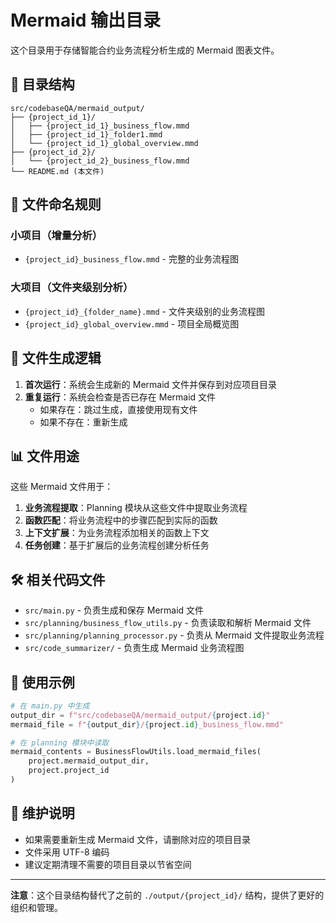 # Mermaid 输出目录

这个目录用于存储智能合约业务流程分析生成的 Mermaid 图表文件。

## 📁 目录结构

```
src/codebaseQA/mermaid_output/
├── {project_id_1}/
│   ├── {project_id_1}_business_flow.mmd
│   ├── {project_id_1}_folder1.mmd
│   └── {project_id_1}_global_overview.mmd
├── {project_id_2}/
│   └── {project_id_2}_business_flow.mmd
└── README.md (本文件)
```

## 🎯 文件命名规则

### 小项目（增量分析）
- `{project_id}_business_flow.mmd` - 完整的业务流程图

### 大项目（文件夹级别分析）
- `{project_id}_{folder_name}.mmd` - 文件夹级别的业务流程图
- `{project_id}_global_overview.mmd` - 项目全局概览图

## 🔄 文件生成逻辑

1. **首次运行**：系统会生成新的 Mermaid 文件并保存到对应项目目录
2. **重复运行**：系统会检查是否已存在 Mermaid 文件
   - 如果存在：跳过生成，直接使用现有文件
   - 如果不存在：重新生成

## 📊 文件用途

这些 Mermaid 文件用于：

1. **业务流程提取**：Planning 模块从这些文件中提取业务流程
2. **函数匹配**：将业务流程中的步骤匹配到实际的函数
3. **上下文扩展**：为业务流程添加相关的函数上下文
4. **任务创建**：基于扩展后的业务流程创建分析任务

## 🛠️ 相关代码文件

- `src/main.py` - 负责生成和保存 Mermaid 文件
- `src/planning/business_flow_utils.py` - 负责读取和解析 Mermaid 文件
- `src/planning/planning_processor.py` - 负责从 Mermaid 文件提取业务流程
- `src/code_summarizer/` - 负责生成 Mermaid 业务流程图

## 📝 使用示例

```python
# 在 main.py 中生成
output_dir = f"src/codebaseQA/mermaid_output/{project.id}"
mermaid_file = f"{output_dir}/{project.id}_business_flow.mmd"

# 在 planning 模块中读取
mermaid_contents = BusinessFlowUtils.load_mermaid_files(
    project.mermaid_output_dir, 
    project.project_id
)
```

## 🔧 维护说明

- 如果需要重新生成 Mermaid 文件，请删除对应的项目目录
- 文件采用 UTF-8 编码
- 建议定期清理不需要的项目目录以节省空间

---

**注意**：这个目录结构替代了之前的 `./output/{project_id}/` 结构，提供了更好的组织和管理。 